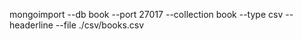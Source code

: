 mongoimport --db book --port 27017 --collection book --type csv --headerline --file ./csv/books.csv
